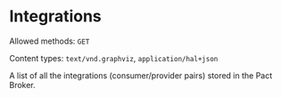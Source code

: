 # Integrations

Allowed methods: `GET`

Content types: `text/vnd.graphviz`, `application/hal+json`

A list of all the integrations (consumer/provider pairs) stored in the Pact Broker.
